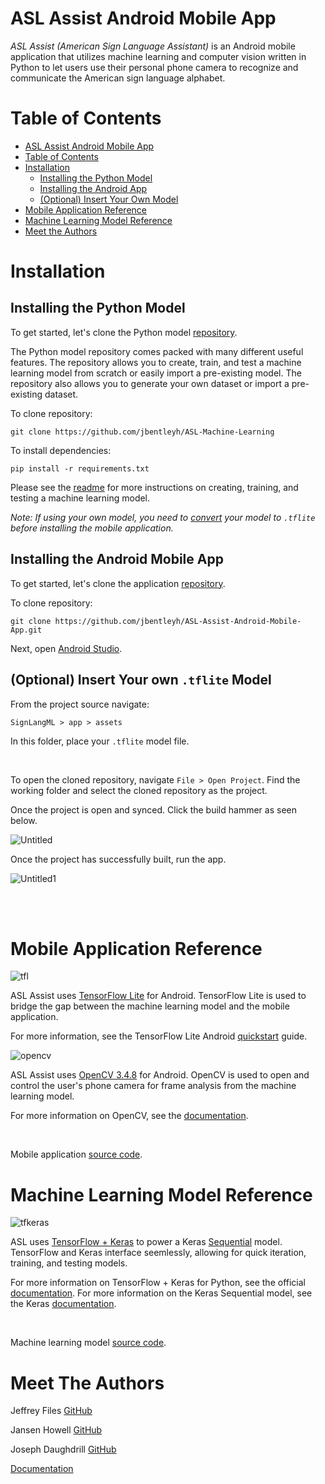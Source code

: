 # ASL Assist Android Mobile App

_ASL Assist (American Sign Language Assistant)_ is an Android mobile application that utilizes machine learning and computer vision written in Python to let users use their personal phone camera to recognize and communicate the American sign language alphabet. 

Table of Contents
=================
<!--ts-->
  * [ASL Assist Android Mobile App](#asl-assist-android-mobile-app)
  * [Table of Contents](#table-of-contents)
  * [Installation](#installation)
    * [Installing the Python Model](#installing-the-python-model)
    * [Installing the Android App](#installing-the-android-mobile-app)
    * [(Optional) Insert Your Own Model](#optional-insert-your-own-tflite-model)
  * [Mobile Application Reference](#mobile-application-reference)
  * [Machine Learning Model Reference](#machine-learning-model-reference)
  * [Meet the Authors](#meet-the-authors)
<!--te-->

Installation
============

Installing the Python Model
---

To get started, let's clone the Python model [repository](https://github.com/jbentleyh/ASL-Machine-Learning).

The Python model repository comes packed with many different useful features. The repository allows you to create, train, and test a machine learning model from scratch or easily import a pre-existing model. The repository also allows you to generate your own dataset or import a pre-existing dataset. 

To clone repository: 

```
git clone https://github.com/jbentleyh/ASL-Machine-Learning
```

To install dependencies: 
```
pip install -r requirements.txt
```


Please see the [readme](https://github.com/jbentleyh/Sign_Language_ML/blob/master/README.md) for more instructions on creating, training, and testing a machine learning model.

_Note: If using your own model, you need to [convert](https://www.tensorflow.org/lite/convert) your model to `.tflite` before installing the mobile application._

Installing the Android Mobile App
---------------------------------
To get started, let's clone the application [repository](https://github.com/jbentleyh/SignLangML_Android_Mobile_App).

To clone repository: 

```
git clone https://github.com/jbentleyh/ASL-Assist-Android-Mobile-App.git
```

Next, open [Android Studio](https://developer.android.com/studio). 

(Optional) Insert Your own `.tflite` Model
------------------------------------------
From the project source navigate:

```
SignLangML > app > assets
```
In this folder, place your `.tflite` model file.

<br/>

To open the cloned repository, navigate `File > Open Project`. Find the working folder and select the cloned repository as the project.

Once the project is open and synced. Click the build hammer as seen below.

![Untitled](https://user-images.githubusercontent.com/45768739/80325529-2c6b6c00-87fb-11ea-8c77-386567e2a0e5.png)

Once the project has successfully built, run the app.

![Untitled1](https://user-images.githubusercontent.com/45768739/80325726-eebb1300-87fb-11ea-8cc0-ee8518394b4c.png)

<br/>
<br/>

Mobile Application Reference
============================
![tfl](https://user-images.githubusercontent.com/45768739/80432979-48cedd80-88bb-11ea-9954-d4c83c5aad69.png)

ASL Assist uses [TensorFlow Lite](https://www.tensorflow.org/lite/) for Android. TensorFlow Lite is used to bridge the gap between the machine learning model and the mobile application. 

For more information, see the TensorFlow Lite Android [quickstart](https://www.tensorflow.org/lite/guide/android) guide.

![opencv](https://user-images.githubusercontent.com/45768739/80433735-51c0ae80-88bd-11ea-87e8-3a817d66ccff.png)

ASL Assist uses [OpenCV 3.4.8](https://opencv.org/releases/) for Android. OpenCV is used to open and control the user's phone camera for frame analysis from the machine learning model.

For more information on OpenCV, see the [documentation](https://docs.opencv.org/4.3.0/).

<br/>

Mobile application [source code](https://github.com/jbentleyh/ASL-Assist-Android-Mobile-App).

Machine Learning Model Reference
================================
![tfkeras](https://user-images.githubusercontent.com/45768739/80434838-7ec29080-88c0-11ea-925a-9ea0aa53ca94.png)

ASL uses [TensorFlow + Keras](https://www.tensorflow.org/guide/keras/overview) to power a Keras [Sequential](https://keras.io/getting-started/sequential-model-guide/) model. TensorFlow and Keras interface seemlessly, allowing for quick iteration, training, and testing models.

For more information on TensorFlow + Keras for Python, see the official [documentation](https://www.tensorflow.org/guide/keras/overview). For more information on the Keras Sequential model, see the Keras [documentation](https://keras.io/models/sequential/).

<br/>

Machine learning model [source code](https://github.com/jbentleyh/ASL-Machine-Learning).

Meet The Authors
================
Jeffrey Files     [GitHub](https://github.com/jjfiles)

Jansen Howell     [GitHub](https://github.com/jbentleyh)

Joseph Daughdrill [GitHub](https://github.com/jdaughd2)

[Documentation](https://jbentleyh.github.io/ASL-Assist-Docs/)

